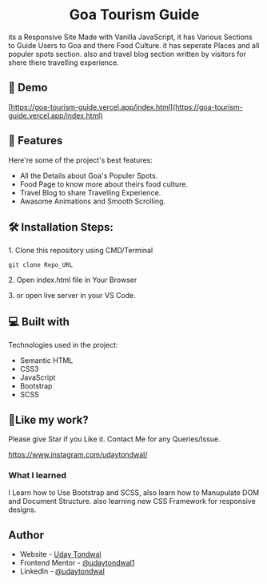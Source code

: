 <h1 align="center" id="title">Goa Tourism Guide</h1>

<p id="description">its a Responsive Site Made with Vanilla JavaScript, it has Various Sections to Guide Users to Goa and there Food Culture. it has seperate Places and all populer spots section. also and travel blog section written by visitors for shere there travelling experience.
</p>

<h2>🚀 Demo</h2>

[https://goa-tourism-guide.vercel.app/index.html](https://goa-tourism-guide.vercel.app/index.html)

  
  
<h2>🧐 Features</h2>

Here're some of the project's best features:

*   All the Details about Goa's Populer Spots.
*   Food Page to know more about theirs food culture.
*   Travel Blog to share Travelling Experience.
*   Awasome Animations and Smooth Scrolling.

<h2>🛠️ Installation Steps:</h2>

<p>1. Clone this repository using CMD/Terminal</p>

```
git clone Repo_URL
```

<p>2. Open index.html file in Your Browser</p>

<p>3. or open live server in your VS Code.</p>

  
  
<h2>💻 Built with</h2>

Technologies used in the project:

*   Semantic HTML
*   CSS3
*   JavaScript
*   Bootstrap
*   SCSS

<h2>💖Like my work?</h2>

Please give Star if you Like it. Contact Me for any Queries/Issue.<p>https://www.instagram.com/udaytondwal/</p>


### What I learned
 I Learn how to Use Bootstrap and SCSS, also learn how to Manupulate DOM and Document Structure. also learning new CSS Framework for responsive designs.
 
## Author

- Website - [Uday Tondwal](https://github.com/Udaytondwal1)
- Frontend Mentor - [@udaytondwal1](https://www.frontendmentor.io/profile/Udaytondwal1)
- LinkedIn - [@udaytondwal](https://www.linkedin.com/in/udaytondwal/)